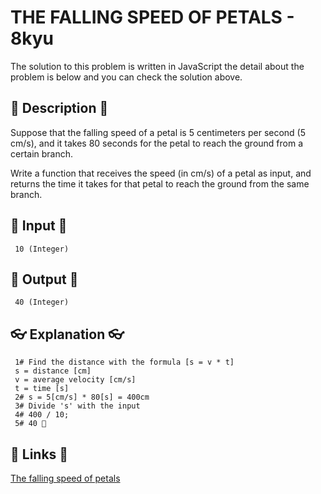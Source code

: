 # THE FALLING SPEED OF PETALS - 8kyu

The solution to this problem is written in JavaScript the detail about the problem is below and you can check the solution above.

## 💬 Description 💬

Suppose that the falling speed of a petal is 5 centimeters per second (5 cm/s), and it takes 80 seconds for the petal to reach the ground from a certain branch.

Write a function that receives the speed (in cm/s) of a petal as input, and returns the time it takes for that petal to reach the ground from the same branch.

## 🥚 Input 🥚

```
 10 (Integer)
```

## 🐣 Output 🐣

```
 40 (Integer)
```

## 👓 Explanation 👓

```
 1# Find the distance with the formula [s = v * t]
 s = distance [cm]
 v = average velocity [cm/s]
 t = time [s]
 2# s = 5[cm/s] * 80[s] = 400cm
 3# Divide 's' with the input
 4# 400 / 10;
 5# 40 🎉
```

## 🔗 Links 🔗

[The falling speed of petals](https://www.codewars.com/kata/5a0be7ea8ba914fc9c00006b)
